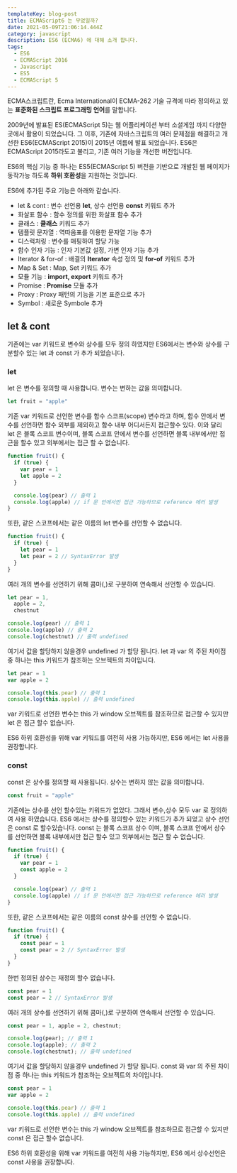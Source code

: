 ```yaml
---
templateKey: blog-post
title: ECMAScript6 는 무었일까?
date: 2021-05-09T21:06:14.444Z
category: javascript
description: ES6 (ECMA6) 에 대해 소개 합니다.
tags:
  - ES6
  - ECMAScript 2016
  - Javascript
  - ES5
  - ECMAScript 5
---
```


ECMA스크립트란, Ecma International이 ECMA-262 기술 규격에 따라 정의하고 있는 **표준화된 스크립트 프로그래밍 언어**를 말합니다.

2009년에 발표된 ES(ECMAScript 5)는 웹 어플리케이션 부터 소셜게임 까지 다양한 곳에서 활용이 되었습니다. 그 이후, 기존에 자바스크립트의 여러 문제점을 해결하고 개선한 ES6(ECMAScript 2015)이 2015년 여름에 발표 되었습니다. ES6은 ECMAScript 2015라도고 불리고, 기존 여러 기능을 개선한 버전입니다.

ES6의 핵심 기능 중 하나는 ES5(ECMAScript 5) 버전을 기반으로 개발된 웹 페이지가 동작가능 하도록 **하위 호환성**을 지원하는 것입니다.

ES6에 추가된 주요 기능은 아래와 같습니다.

- let & cont : 변수 선언용 **let**, 상수 선언용 **const** 키워드 추가
- 화살표 함수 : 함수 정의를 위한 화살표 함수 추가
- 클래스 : **클래스** 키워드 추가
- 템플릿 문자열 : 역따옴표를 이용한 문자열 기능 추가
- 디스럭처링 : 변수를 매핑하여 할당 가능
- 함수 인자 기능 : 인자 기본값 설정, 가변 인자 기능 추가
- Iterator & for-of : 배결의 **Iterator** 속성 정의 및 **for-of** 키워드 추가
- Map & Set : Map, Set 키워드 추가
- 모듈 기능 : **import, export** 키워드 추가
- Promise : **Promise** 모듈 추가
- Proxy : Proxy 패턴의 기능을 기본 표준으로 추가
- Symbol : 새로운 Symbole 추가

## let & cont

기존에는 var 키워드로 변수와 상수를 모두 정의 하였지만 ES6에서는 변수와 상수를 구분할수 있는 let 과 const 가 추가 되었습니다.

### let

let 은 변수를 정의할 때 사용합니다.
변수는 변하는 값을 의미합니다.

```javascript
let fruit = "apple"
```

기존 var 키워드로 선언한 변수를 함수 스코프(scope) 변수라고 하며, 함수 안에서 변수를 선언하면 함수 외부를 제외하고 함수 내부 어디서든지 접근할수 있다. 이와 달리 let 은 블록 스코프 변수이며, 블록 스코프 안에서 변수를 선언하면 블록 내부에서만 접근을 할수 있고 외부에서는 접근 할 수 없습니다.

```javascript
function fruit() {
  if (true) {
    var pear = 1
    let apple = 2
  }

  console.log(pear) // 출력 1
  console.log(apple) // if 문 안에서만 접근 가능하므로 reference 에러 발생
}
```

또한, 같은 스코프에서는 같은 이름의 let 변수를 선언할 수 없습니다.

```javascript
function fruit() {
  if (true) {
    let pear = 1
    let pear = 2 // SyntaxError 발생
  }
}
```

여러 개의 변수를 선언하기 위해 콤마(,)로 구분하여 연속해서 선언할 수 있습니다.

```javascript
let pear = 1,
  apple = 2,
  chestnut

console.log(pear) // 출력 1
console.log(apple) // 출력 2
console.log(chestnut) // 출력 undefined
```

여기서 값을 할당하지 않을경우 undefined 가 할당 됩니다.
let 과 var 의 주된 차이점 중 하나는 this 키워드가 참조하는 오브젝트의 차이입니다.

```javascript
let pear = 1
var apple = 2

console.log(this.pear) // 출력 1
console.log(this.apple) // 출력 undefined
```

var 키워드로 선언한 변수는 this 가 window 오브젝트를 참조하므로 접근할 수 있지만 let 은 접근 할수 없습니다.

ES6 하위 호환성을 위해 var 키워드를 여전히 사용 가능하지만, ES6 에서는 let 사용을 권장합니다.

### const

const 은 상수를 정의할 때 사용됩니다.
상수는 변하지 않는 값을 의미합니다.

```javascript
const fruit = "apple"
```

기존에는 상수를 선언 할수있는 키워드가 없었다. 그래서 변수,상수 모두 var 로 정의하여 사용 하였습니다.
ES6 에서는 상수를 정의할수 있는 키워드가 추가 되었고 상수 선언은 const 로 할수있습니다.
const 는 블록 스코프 상수 이며, 블록 스코프 안에서 상수를 선언하면 블록 내부에서만 접근 할수 있고 외부에서는 접근 할 수 없습니다.

```javascript
function fruit() {
  if (true) {
    var pear = 1
    const apple = 2
  }

  console.log(pear) // 출력 1
  console.log(apple) // if 문 안에서만 접근 가능하므로 reference 에러 발생
}
```

또한, 같은 스코프에서는 같은 이름의 const 상수를 선언할 수 없습니다.

```javascript
function fruit() {
  if (true) {
    const pear = 1
    const pear = 2 // SyntaxError 발생
  }
}
```

한번 정의된 상수는 재정의 할수 없습니다.

```javascript
const pear = 1
const pear = 2 // SyntaxError 발생
```

여러 개의 상수를 선언하기 위해 콤마(,)로 구분하여 연속해서 선언할 수 있습니다.

```javascript
const pear = 1, apple = 2, chestnut;

console.log(pear); // 출력 1
console.log(apple); // 출력 2
console.log(chestnut); // 출력 undefined
```

여기서 값을 할당하지 않을경우 undefined 가 할당 됩니다.
const 와 var 의 주된 차이점 중 하나는 this 키워드가 참조하는 오브젝트의 차이입니다.

```javascript
const pear = 1
var apple = 2

console.log(this.pear) // 출력 1
console.log(this.apple) // 출력 undefined
```

var 키워드로 선언한 변수는 this 가 window 오브젝트를 참조하므로 접근할 수 있지만 const 은 접근 할수 없습니다.

ES6 하위 호환성을 위해 var 키워드를 여전히 사용 가능하지만, ES6 에서 상수선언은 const 사용을 권장합니다.

